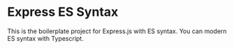 # Express ES Syntax
 This is the boilerplate project for Express.js with ES syntax.
 You can modern ES syntax with Typescript.